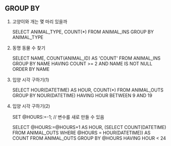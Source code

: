 ## GROUP BY 

1. 고양이와 개는 몇 마리 있을까

   SELECT ANIMAL_TYPE, COUNT(*) FROM ANIMAL_INS GROUP BY ANIMAL_TYPE

2. 동명 동물 수 찾기

   SELECT NAME, COUNT(ANIMAL_ID) AS 'COUNT' FROM ANIMAL_INS GROUP BY NAME HAVING COUNT >= 2 AND NAME IS NOT NULL ORDER BY NAME

3. 입양 시각 구하기(1)

   SELECT HOUR(DATETIME) AS HOUR, COUNT(*) FROM ANIMAL_OUTS GROUP BY NOUR(DATETIME) HAVING HOUR BETWEEN 9 AND 19

4. 입양 시각 구하기(2)

   SET @HOURS:=-1; // 변수를 새로 만들 수 있음

   SELECT @HOURS:=@HOURS+1 AS HOUR, (SELECT COUNT(DATETIME) FROM ANIMAL_OUTS WHERE @HOURS = HOUR(DATETIME)) AS COUNT FROM ANIMAL_OUTS GROUP BY @HOURS HAVING HOUR < 24

